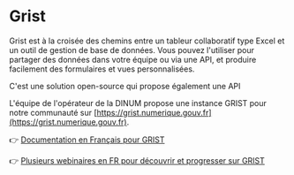 # Grist

Grist est à la croisée des chemins entre un tableur collaboratif type Excel et un outil de gestion de base de données. Vous pouvez l'utiliser pour partager des données dans votre équipe ou via une API, et produire facilement des formulaires et vues personnalisées.

C'est une solution open-source qui propose également une API

L'équipe de l'opérateur de la DINUM propose une instance GRIST pour notre communauté sur [https://grist.numerique.gouv.fr](https://grist.numerique.gouv.fr).

👉 [Documentation en Français pour GRIST](https://au-carre.gitbook.io/doc-grist)

👉 [Plusieurs webinaires en FR pour découvrir et progresser sur GRIST](https://tube.numerique.gouv.fr/c/grist/videos?s=1)
